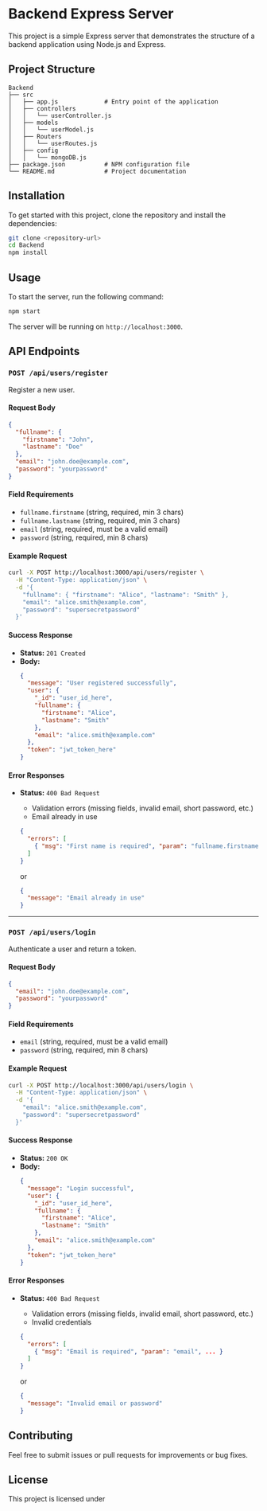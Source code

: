 # Backend Express Server

This project is a simple Express server that demonstrates the structure of a backend application using Node.js and Express.

## Project Structure

```
Backend
├── src
│   ├── app.js             # Entry point of the application
│   ├── controllers
│   │   └── userController.js
│   ├── models
│   │   └── userModel.js
│   ├── Routers
│   │   └── userRoutes.js
│   ├── config
│   │   └── mongoDB.js
├── package.json           # NPM configuration file
└── README.md              # Project documentation
```

## Installation

To get started with this project, clone the repository and install the dependencies:

```bash
git clone <repository-url>
cd Backend
npm install
```

## Usage

To start the server, run the following command:

```bash
npm start
```

The server will be running on `http://localhost:3000`.

## API Endpoints

### `POST /api/users/register`

Register a new user.

#### Request Body

```json
{
  "fullname": {
    "firstname": "John",
    "lastname": "Doe"
  },
  "email": "john.doe@example.com",
  "password": "yourpassword"
}
```

#### Field Requirements

- `fullname.firstname` (string, required, min 3 chars)
- `fullname.lastname` (string, required, min 3 chars)
- `email` (string, required, must be a valid email)
- `password` (string, required, min 8 chars)

#### Example Request

```bash
curl -X POST http://localhost:3000/api/users/register \
  -H "Content-Type: application/json" \
  -d '{
    "fullname": { "firstname": "Alice", "lastname": "Smith" },
    "email": "alice.smith@example.com",
    "password": "supersecretpassword"
  }'
```

#### Success Response

- **Status:** `201 Created`
- **Body:**
  ```json
  {
    "message": "User registered successfully",
    "user": {
      "_id": "user_id_here",
      "fullname": {
        "firstname": "Alice",
        "lastname": "Smith"
      },
      "email": "alice.smith@example.com"
    },
    "token": "jwt_token_here"
  }
  ```

#### Error Responses

- **Status:** `400 Bad Request`
  - Validation errors (missing fields, invalid email, short password, etc.)
  - Email already in use

  ```json
  {
    "errors": [
      { "msg": "First name is required", "param": "fullname.firstname", ... }
    ]
  }
  ```
  or
  ```json
  {
    "message": "Email already in use"
  }
  ```

---


### `POST /api/users/login`

Authenticate a user and return a token.

#### Request Body

```json
{
  "email": "john.doe@example.com",
  "password": "yourpassword"
}
```

#### Field Requirements

- `email` (string, required, must be a valid email)
- `password` (string, required, min 8 chars)

#### Example Request

```bash
curl -X POST http://localhost:3000/api/users/login \
  -H "Content-Type: application/json" \
  -d '{
    "email": "alice.smith@example.com",
    "password": "supersecretpassword"
  }'
```

#### Success Response

- **Status:** `200 OK`
- **Body:**
  ```json
  {
    "message": "Login successful",
    "user": {
      "_id": "user_id_here",
      "fullname": {
        "firstname": "Alice",
        "lastname": "Smith"
      },
      "email": "alice.smith@example.com"
    },
    "token": "jwt_token_here"
  }
  ```

#### Error Responses

- **Status:** `400 Bad Request`
  - Validation errors (missing fields, invalid email, short password, etc.)
  - Invalid credentials

  ```json
  {
    "errors": [
      { "msg": "Email is required", "param": "email", ... }
    ]
  }
  ```
  or
  ```json
  {
    "message": "Invalid email or password"
  }


## Contributing

Feel free to submit issues or pull requests for improvements or bug fixes. 

## License

This project is licensed under